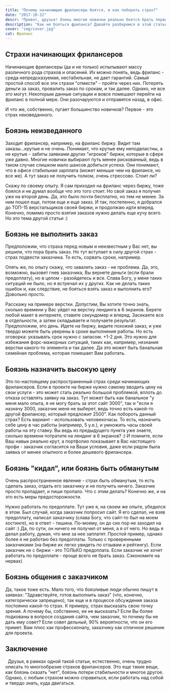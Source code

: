 ```yaml
---
title: "Почему начинающие фрилансеры боятся, и как побороть страх?"
date: "2017-10-22"
descr: "Привет, друзья! Очень многие новички реально боятся брать первый заказ на фрилансе. Вроде бы и знания есть, а взять и заработать - не могут. Сегодня мы лишь слегка заденем данную тему, рассмотрев основные 5 причин боязни новичка на фрилансе, но все же разберем основные причины данного 'феномена'"
description: "Как не бояться фриланса? Давайте разберемся в этой статье"
cover: "img/cover.jpg"
cat: Фриланс
---
```


## Страхи начинающих фрилансеров

Начинающие фрилансеры (да и не только) испытывают массу различного рода страхов и опасений. Их можно понять, ведь фриланс - среда непредсказуемая, нестабильная, не дает гарантий. Самый простой способ все эти страхи "отмести" - пройти через них. Потерять деньги за заказ, провалить заказ по срокам, и так далее. Однако, не все это могут. Некоторым данные ситуации и вовсе помешают перейти на фриланс в полной мере. Они разочаруются и отправятся назад, в офис.

И что же, собственно, пугает большинство новичков? Первое - это страх неизведанного.

## Боязнь неизведанного

Заходит фрилансер, например, на фриланс биржу. Видит там заказы...крутые и не очень. Понимает, что крутые ему неподвластны, а не крутые - забиты заявками других "игроков" биржи, которые в сфере уже давно. Многие новички выбирают путь менее рискованный, ведь в таком случае слишком мало шансов добиться успеха. Они понимают, что в офисе стабильная зарплата (может меньше чем на фрилансе, но все же). А тут заказ не получить толком, очень стрессово. Стоит ли?

Скажу по своему опыту. Я сам приходил на фриланс через биржу, тоже боялся и не думал вообще что это того стоит. Но свой заказ я получил уже на второй день. Да, это было почти бесплатно, но тем не менее. За ним пошел еще, потом еще и еще заказ. И так, постепенно, я добрался до ТОП-15 верстальщиков своей биржи, и продолжаю идти вперед. Конечно, помимо просто взятия заказов нужно делать еще кучу всего. Но это тема другой статьи :)

## Боязнь не выполнить заказ

Предположим, что страха перед новым и неизвестным у Вас нет, вы решили, что пора брать заказ. Но тут вступает в силу другой страх - страх подвести заказчика. То есть, сорвать сроки, например.

Опять же, по опыту скажу, что завалить заказ - не проблема. Да, это, возможно, вызовет гнев заказчика, Вы вернете деньги (если брали предоплату), но в целом - разойдетесь и все. Слава Богу, у меня таких ситуаций не было, но я встречал их у других. Как не делать таких ошибок и, как следствие, не бояться взять заказ и выполнить его? Довольно просто.

Расскажу на примере верстки. Допустим, Вы хотите точно знать, сколько времени у Вас уйдет на верстку лендинга в 6 экранов. Берете любой макет в интернете, ставите секундомер и вперед. Засекаете все в отдельности, а затем складываете и получаете результат. Предположим, это день. Идете на биржу, видите похожий заказ, и уже твердо можете быть уверены в сроке выполнения работы. Но есть оговорка: указывать срок нужно с запасом. +1-2 дня. Это нужно для избежания форс-мажорных ситуаций, таких как, например, незнания верстки какого-то элемента и так далее. Да это может быть банальная семейная проблема, которая помешает Вам работать.

## Боязнь назначить высокую цену

Это по-настоящему распространенный страх среди начинающих фрилансеров. Если в проекте на бирже нужно самому вводить цену на свои услуги - это может стать реально большой проблемой, вплоть до отказа оставлять заявку на заказ. Тут может быть как банальное "у меня мало опыта, я не могу брать за этот сайт 3000", так и "если я назначу 3000, заказчик меня не выберет, ведь точно есть какой-то другой фрилансер, который предложит 2500". Как побороть данный страх? Есть вариант - использовать человекочасы. То есть, назначить себе цену в час работы (например, 5 у.е.), и умножить часы своей работы на эту ставку. Вы ведь из предыдущего пункта уже знаете, сколько времени потратите на лендинг в 6 экранов? :) И помните, если Ваш навык реально крут, а портфолио показывает в Вас настоящего профи - заказчик согласится на Ваши условия, даже если рядом была заявка от менее опытного и более дешевого фрилансера.

## Боязнь "кидал", или боязнь быть обманутым

Очень распространенное явление - страх быть обманутым, то есть сделать заказ, отдать его заказчику и не получить ничего. Заказчик просто пропадает, и пиши пропало. Что с этим делать? Конечно же, и на это есть меры предосторожности.

Нужно работать по предоплате. Тут уже я, на своем же опыте, убедился в этом. Был случай, когда заказчик попросил сайт. Я его сделал, не взяв предоплату, написал заказчику (слава Богу, что сайт-то был на моем хостинге), но в ответ - тишина. По-моему, он до сих пор не заходил на сайт :) Да, по сути, он ничего не получил от меня, а я от него. Но ведь я делал работу, думая, что мне за нее заплатят. Простой пример, однако более я не работаю без предоплаты. Только с проверенными заказчиками (на бирже их легко увидеть по отзывам и рейтингу). Если заказчик не с биржи - это ТОЛЬКО предоплата. Если заказчик не хочет работать по предоплате - проще всего не брать заказ. Сэкономите на нервах)

## Боязнь общения с заказчиком

Да, такое тоже есть. Мало того, что боязливые люди обычно пишут в заявках: "Здравствуйте, готов выполнить заказ" (что, конечно, категорически запрещено), так еще и в процессе обсуждения заказа постоянно какой-то страх. К примеру, страх высказать свою точку зрения. А почему бы, собственно, ее не высказать? Если Вы более подкованы в вопросе создания сайта, чем заказчик, то почему бы не дать ему совет? Если совет дельный, 90% вероятности, что он его примет. Вам плюс как профессионалу, заказчику как отличное решение для проекта.

## Заключение
 
Друзья, в рамках одной такой статьи, естественно, очень трудно описать то многообразие страхов фрилансеров. Это еще такие вещи, как боязнь сказать "нет", боязнь потери стабильности и многое другое. Однако, с любым страхом можно справиться, если работать над собой и твердо знать, куда двигаться.
